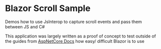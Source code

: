 # Blazor Scroll Sample

Demos how to use JsInterop to capture scroll events and pass them between JS and C#

This application was largely written as a proof of concept to test outside of the guides from [AspNetCore Docs](https://docs.microsoft.com/en-gb/aspnet/core/blazor) how easy/ difficult Blazor is to use
